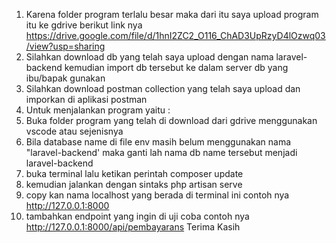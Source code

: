 1. Karena folder program terlalu besar maka dari itu saya upload program itu ke gdrive berikut link nya https://drive.google.com/file/d/1hnI2ZC2_O116_ChAD3UpRzyD4lOzwq03/view?usp=sharing
2. Silahkan download db yang telah saya upload dengan nama laravel-backend kemudian import db tersebut ke dalam server db yang ibu/bapak gunakan
3. Silahkan download postman collection yang telah saya upload dan imporkan di aplikasi postman
4. Untuk menjalankan program yaitu :
1. Buka folder program yang telah di download dari gdrive menggunakan vscode atau sejenisnya
2. Bila database name di file env masih belum menggunakan nama "laravel-backend' maka ganti lah nama db name tersebut menjadi laravel-backend
3. buka terminal lalu ketikan perintah composer update
4. kemudian jalankan dengan sintaks php artisan serve
5. copy kan nama localhost yang berada di terminal ini contoh nya http://127.0.0.1:8000
6. tambahkan endpoint yang ingin di uji coba contoh nya http://127.0.0.1:8000/api/pembayarans
Terima Kasih
